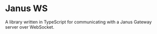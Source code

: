 # Janus WS

A library written in TypeScript for communicating with a Janus Gateway server over WebSocket.